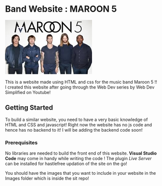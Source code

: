 #  Band Website : MAROON 5
 ![Maroon 5: Band Members](Images/image2.jpg)

This is a website made using HTML and css for the music band Maroon 5 !! I created this website after going through the Web Dev series by Web Dev Simplified on Youtube!


## Getting Started

To build a similar website, you need to have a very basic knowledge of HTML and CSS and javascript! Right now the website has no js code and hence has no backend to it! I will be adding the backend code soon!

### Prerequisites

No libraries are needed to build the front end of this website. **Visual Studio Code** may come in handy while writing the code ! The plugin *Live Server* can be installed for hastlefree updation of the site on the go!

You should have the images that you want to include in your website in the Images folder which is inside the sit repo!
